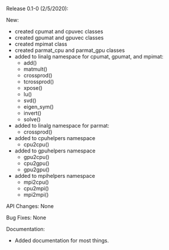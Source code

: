 Release 0.1-0 (2/5/2020):

New:
  * created cpumat and cpuvec classes
  * created gpumat and gpuvec classes
  * created mpimat class
  * created parmat_cpu and parmat_gpu classes
  * added to linalg namespace for cpumat, gpumat, and mpimat:
      - add()
      - matmult()
      - crossprod()
      - tcrossprod()
      - xpose()
      - lu()
      - svd()
      - eigen_sym()
      - invert()
      - solve()
  * added to linalg namespace for parmat:
      - crossprod()
  * added to cpuhelpers namespace
      - cpu2cpu()
  * added to gpuhelpers namespace
      - gpu2cpu()
      - cpu2gpu()
      - gpu2gpu()
  * added to mpihelpers namespace
      - mpi2cpu()
      - cpu2mpi()
      - mpi2mpi()

API Changes: None

Bug Fixes: None

Documentation:
  * Added documentation for most things.
